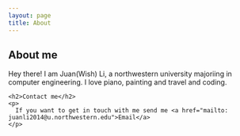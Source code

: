 ```yaml
---
layout: page
title: About
---
```

<div class ="container">
	<h2>About me</h2>
	<p>
	  Hey there! I am Juan(Wish) Li, a northwestern university majoriing in computer engineering. I love piano, painting and travel and coding. 
	</p>

	<h2>Contact me</h2>
	<p>
	  If you want to get in touch with me send me <a href="mailto: juanli2014@u.northwestern.edu">Email</a>
	</p>
</div>



